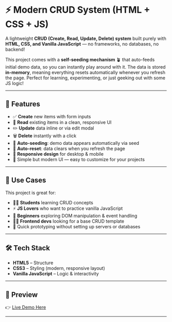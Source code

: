 # ⚡ Modern CRUD System (HTML + CSS + JS)

A lightweight **CRUD (Create, Read, Update, Delete) system** built purely with **HTML, CSS, and Vanilla JavaScript** — no frameworks, no databases, no backend!  

This project comes with a **self-seeding mechanism** 🪴 that auto-feeds initial demo data, so you can instantly play around with it. The data is stored **in-memory**, meaning everything resets automatically whenever you refresh the page. Perfect for learning, experimenting, or just geeking out with some JS logic!

---

## 🎯 Features
- ✅ **Create** new items with form inputs  
- 👀 **Read** existing items in a clean, responsive UI  
- ✏️ **Update** data inline or via edit modal  
- 🗑️ **Delete** instantly with a click  
- 🌱 **Auto-seeding**: demo data appears automatically via seed  
- 🔄 **Auto-reset**: data clears when you refresh the page  
- 📱 **Responsive design** for desktop & mobile  
- 🎨 Simple but modern UI — easy to customize for your projects  

---

## 🚀 Use Cases
This project is great for:
- 🧑‍🎓 **Students** learning CRUD concepts  
- ⚡ **JS Lovers** who want to practice vanilla JavaScript  
- 🧩 **Beginners** exploring DOM manipulation & event handling  
- 🧑‍💻 **Frontend devs** looking for a base CRUD template  
- 🧪 Quick prototyping without setting up servers or databases  

---

## 🛠️ Tech Stack
- **HTML5** – Structure  
- **CSS3** – Styling (modern, responsive layout)  
- **Vanilla JavaScript** – Logic & interactivity  

---

## 📸 Preview
👉 [Live Demo Here](https://yakadev.vercel.app/moderncrud.html)

---
